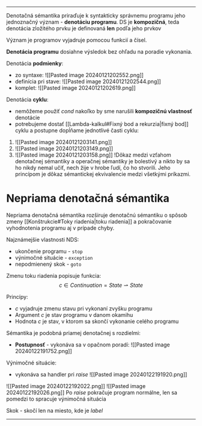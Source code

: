 *********************************
Denotačná sémantika priraďuje k syntakticky správnemu programu jeho jednoznačný význam - **denotáciu programu**. DS je **kompozičná**, teda denotácia zložitého prvku je definovaná **len** podľa jeho prvkov

Význam je programov vyjadruje pomocou funkcií a čísel.

**Denotácia programu** dosiahne výsledok bez ohľadu na poradie vykonania.

Denotácia **podmienky**:
- zo syntaxe:
![[Pasted image 20240121202552.png]]
- definícia pri stave:
![[Pasted image 20240121202544.png]]
- komplet:
![[Pasted image 20240121202619.png]]

Denotácia **cyklu**:
- nemôžeme použiť $cond$ nakoľko by sme narušili **kompozičnú vlastnosť** denotácie
- potrebujeme dostať [[Lambda-kalkul#Fixný bod a rekurzia|fixný bod]] cyklu a postupne dopĺňame jednotlivé časti cyklu:
1. ![[Pasted image 20240121203141.png]]
2. ![[Pasted image 20240121203149.png]]
3. ![[Pasted image 20240121203158.png]]
!Dôkaz medzi vzťahom denotačnej sémantiky a operačnej sémantiky je bolestivý a nikto by sa ho nikdy nemal učiť, nech žije v hrobe ľudí, čo ho stvorili. Jeho princípom je dôkaz sémantickej ekvivalencie medzi všetkými príkazmi.


# Nepriama denotačná sémantika
Nepriama denotačná sémantika rozširuje denotačnú sémantiku o spôsob zmeny [[Konštrukcie#Toky riadenia|toku riadenia]] a pokračovanie vyhodnotenia programu aj v prípade chyby.

Najznámejšie vlastnosti NDS:
- ukončenie programu - $\texttt{stop}$
- výnimočné situácie - $\texttt{exception}$
- nepodmienený skok - $\texttt{goto}$

Zmenu toku riadenia popisuje funkcia:
$$
c \in Continuation = State \rightharpoonup State
$$

Princípy:
- $c$ vyjadruje zmenu stavu pri vykonaní zvyšku programu
- Argument $c$ je stav programu v danom okamihu
- Hodnota $c$ je stav, v ktorom sa skončí vykonanie celého programu

Sémantika je podobná priamej denotačnej s rozdielmi:
- **Postupnosť** - vykonáva sa v opačnom poradí:
![[Pasted image 20240122191752.png]]

Výnimočné situácie:
- vykonáva sa handler pri $raise$
![[Pasted image 20240122191920.png]]

![[Pasted image 20240122192022.png]]
![[Pasted image 20240122192026.png]]
Po $raise$ pokračuje program normálne, len sa pomedzi to spracuje výnimočná situácia

Skok - skočí len na miesto, kde je $label$



*********************************